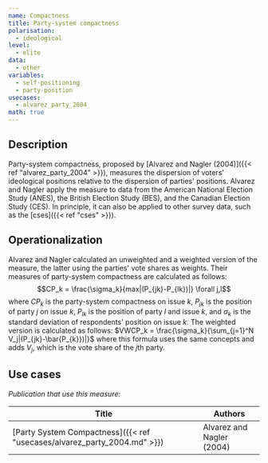 ```yaml
---
name: Compactness
title: Party-system compactness
polarisation:
  - ideological
level:
  - elite
data:
  - other
variables:
  - self-positioning
  - party-position
usecases:
  - alvarez_party_2004
math: true
---
```

## Description
Party-system compactness, proposed by [Alvarez and Nagler (2004)]({{< ref "alvarez_party_2004" >}}), measures the dispersion of voters' ideological positions relative to the dispersion of parties' positions. Alvarez and Nagler apply the measure to data from the American National Election Study (ANES), the British Election Study (BES), and the Canadian Election Study (CES). In principle, it can also be applied to other survey data, such as the [cses]({{< ref "cses" >}}).

## Operationalization
Alvarez and Nagler calculated an unweighted and a weighted version of the measure, the latter using the parties' vote shares as weights. Their measures of party-system compactness are calculated as follows:
$$CP_k = \frac{\sigma_k}{max|(P_{jk}-P_{lk})|} \forall j,l$$
where $CP_k$ is the party-system compactness on issue $k$, $P_{jk}$ is the position of party $j$ on issue $k$, $P_{lk}$ is the position of party $l$ and issue $k$, and $\sigma_k$ is the standard deviation of respondents' position on issue $k$. The weighted version is calculated as follows:
$VWCP_k = \frac{\sigma_k}{\sum_{j=1}^N V_j|(P_{jk}-\bar{P_{k}})|}$
where this formula uses the same concepts and adds $V_j$, which is the vote share of the $j$th party. 

## Use cases
_Publication that use this measure:_

| Title                                                        | Authors                   |
| ------------------------------------------------------------ | ------------------------- |
| [Party System Compactness]({{< ref "usecases/alvarez_party_2004.md" >}}) | Alvarez and Nagler (2004) |

